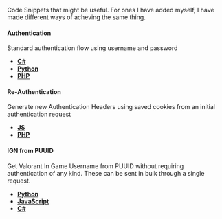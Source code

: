 Code Snippets that might be useful. For ones I have added myself, I have made different ways of acheving the same thing.

#### Authentication
Standard authentication flow using username and password
- [**C#**](https://github.com/RumbleMike/ValorantAuth/blob/master/Program.cs)
- [**Python**](https://github.com/RumbleMike/ValorantClientAPI/blob/master/Docs/RSO_AuthFlow.py)
- [**PHP**](https://gist.github.com/BurakDev/fa802dfb9866f34b90fa7502ef11291b)

#### Re-Authentication
Generate new Authentication Headers using saved cookies from an initial authentication request
- [**JS**](https://github.com/ev3nvy/valorant-reauth-script/blob/master/index.js)
- [**PHP**](https://github.com/weedeej/authspace/blob/master/src/Authentication.php#L38)

#### IGN from PUUID
Get Valorant In Game Username from PUUID without requiring authentication of any kind. These can be sent in bulk through a single request.
- [**Python**](https://github.com/Soneliem/Useful-ValorantAPI-Info/blob/main/snippets/ign/ign.py)
- [**JavaScript**](https://github.com/Soneliem/Useful-ValorantAPI-Info/blob/main/snippets/ign/ign.js)
- [**C#**](https://github.com/Soneliem/Useful-ValorantAPI-Info/blob/main/snippets/ign/ign.cs)
